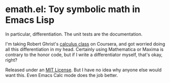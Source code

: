 # emath.el: Toy symbolic math in Emacs Lisp

In particular, differentiation. The unit tests are the documentation.

I'm taking Robert Ghrist's [calculus class][csv] on Coursera, and got worried
doing all this differentiation in my head. Certainly using Mathematica or Maxima
is contrary to the honor code, but if I write a differentiator myself, that's
okay, right?

Released under an [MIT License][mit]. But I have no idea why anyone else would
want this. Even Emacs Calc mode does the job better.

[csv]: https://www.coursera.org/learn/single-variable-calculus
[mit]: LICENSE-MIT

